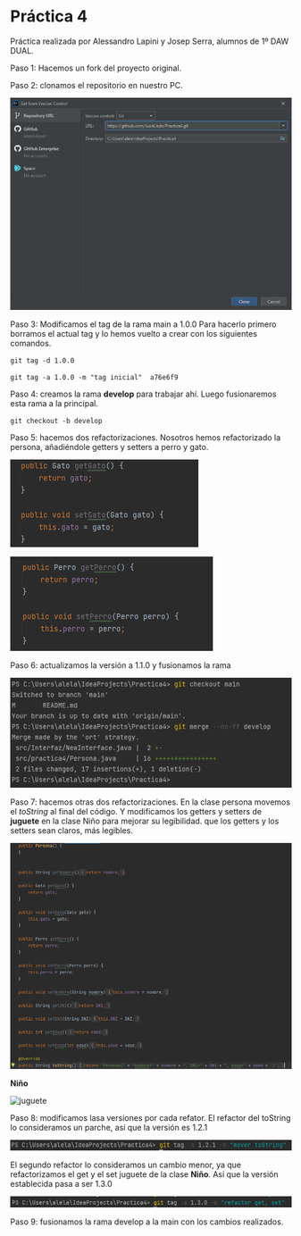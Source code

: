 # Práctica 4 
Práctica realizada por Alessandro Lapini y Josep Serra, alumnos de 1º DAW DUAL.

Paso 1: Hacemos un fork del proyecto original.

Paso 2: clonamos el repositorio en nuestro PC.

![Segundo paso](./images/gitclone.png)

Paso 3: Modificamos el tag de la rama main a 1.0.0
Para hacerlo primero borramos el actual tag y lo hemos vuelto a crear con los siguientes comandos.
``` 
git tag -d 1.0.0
```
``` 
git tag -a 1.0.0 -m "tag inicial"  a76e6f9 
```

Paso 4: creamos la rama **develop** para trabajar ahí. Luego fusionaremos esta rama a la principal.

``` 
git checkout -b develop
```

Paso 5: hacemos dos refactorizaciones. Nosotros hemos refactorizado la persona, añadiéndole getters y setters a perro y gato.

![gato](./images/gato.png)

![perro](./images/perro.png)

Paso 6: actualizamos la versión a 1.1.0 y fusionamos la rama


![merge](./images/gitmerge1.png)

Paso 7: hacemos otras dos refactorizaciones. En la clase persona movemos el *toString* al final del código. Y modificamos los getters
y setters de **juguete** en la clase Niño para mejorar su legibilidad.
que los getters y los setters sean claros, más legibles.

![toString](./images/moverToString.png)

**Niño**

![juguete](./images/niño.png)

Paso 8: modificamos lasa versiones por cada refator. El refactor del toString lo consideramos un parche, así 
que la versión es 1.2.1

![version](./images/versionado1.png)

El segundo refactor lo consideramos un cambio menor, ya que refactorizamos el get y el set juguete de la clase **Niño**. Así que la versión establecida pasa a ser 1.3.0

![verson](./images/versionado2.png)

Paso 9: fusionamos la rama develop a la main con los cambios realizados.



